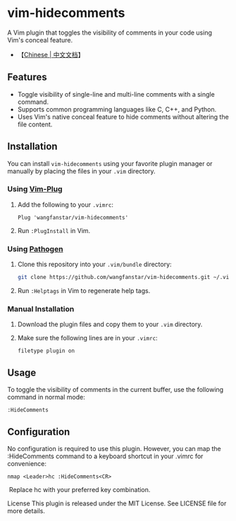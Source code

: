 # vim-hidecomments

A Vim plugin that toggles the visibility of comments in your code using Vim's conceal feature.

- 【[Chinese | 中文文档](README_zh.md)】
## Features

- Toggle visibility of single-line and multi-line comments with a single command.
- Supports common programming languages like C, C++, and Python.
- Uses Vim's native conceal feature to hide comments without altering the file content.

## Installation

You can install `vim-hidecomments` using your favorite plugin manager or manually by placing the files in your `.vim` directory.

### Using [Vim-Plug](https://github.com/junegunn/vim-plug)

1. Add the following to your `.vimrc`:

    ```vim
    Plug 'wangfanstar/vim-hidecomments'
    ```

2. Run `:PlugInstall` in Vim.

### Using [Pathogen](https://github.com/tpope/vim-pathogen)

1. Clone this repository into your `.vim/bundle` directory:

    ```sh
    git clone https://github.com/wangfanstar/vim-hidecomments.git ~/.vim/bundle/vim-hidecomments
    ```

2. Run `:Helptags` in Vim to regenerate help tags.

### Manual Installation

1. Download the plugin files and copy them to your `.vim` directory.

2. Make sure the following lines are in your `.vimrc`:

    ```vim
    filetype plugin on
    ```

## Usage

To toggle the visibility of comments in the current buffer, use the following command in normal mode:

```vim
:HideComments
```

## Configuration
No configuration is required to use this plugin. However, you can map the :HideComments command to a keyboard shortcut in your .vimrc for convenience:

```vim
nmap <Leader>hc :HideComments<CR>
```
​
Replace <Leader>hc with your preferred key combination.

License
This plugin is released under the MIT License. See LICENSE file for more details.